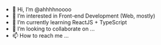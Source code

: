 - 👋 Hi, I’m @ahhhhnoooo
- 👀 I’m interested in Front-end Development (Web, mostly)
- 🌱 I’m currently learning ReactJS + TypeScript
- 💞️ I’m looking to collaborate on ...
- 📫 How to reach me ...

<!---
ahhhhnoooo/ahhhhnoooo is a ✨ special ✨ repository because its `README.md` (this file) appears on your GitHub profile.
You can click the Preview link to take a look at your changes.
--->
